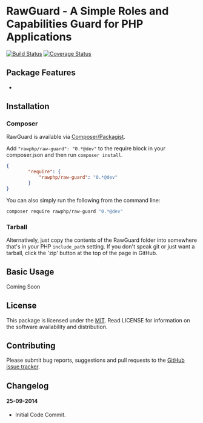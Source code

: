 # RawGuard - A Simple Roles and Capabilities Guard for PHP Applications

[![Build Status](https://travis-ci.org/rawphp/RawGuard.svg?branch=master)](https://travis-ci.org/rawphp/RawGuard) [![Coverage Status](https://coveralls.io/repos/rawphp/RawGuard/badge.png?branch=master)](https://coveralls.io/r/rawphp/RawGuard?branch=master)

## Package Features
- 

## Installation

### Composer
RawGuard is available via [Composer/Packagist](https://packagist.org/packages/rawphp/raw-guard).

Add `"rawphp/raw-guard": "0.*@dev"` to the require block in your composer.json and then run `composer install`.

```json
{
        "require": {
            "rawphp/raw-guard": "0.*@dev"
        }
}
```

You can also simply run the following from the command line:

```sh
composer require rawphp/raw-guard "0.*@dev"
```

### Tarball
Alternatively, just copy the contents of the RawGuard folder into somewhere that's in your PHP `include_path` setting. If you don't speak git or just want a tarball, click the 'zip' button at the top of the page in GitHub.

## Basic Usage
Coming Soon

## License
This package is licensed under the [MIT](https://github.com/rawphp/RawGuard/blob/master/LICENSE). Read LICENSE for information on the software availability and distribution.

## Contributing

Please submit bug reports, suggestions and pull requests to the [GitHub issue tracker](https://github.com/rawphp/RawGuard/issues).

## Changelog

#### 25-09-2014
- Initial Code Commit.